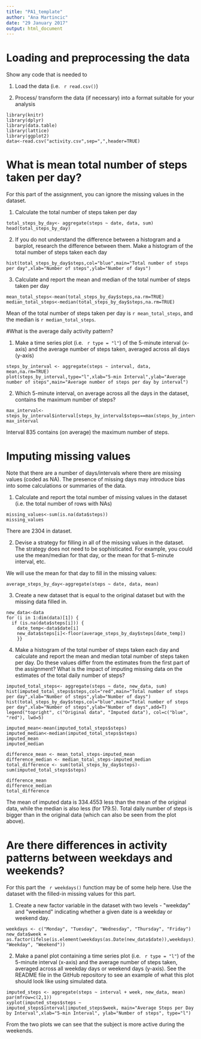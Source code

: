 ```yaml
---
title: "PA1_template"
author: "Ana Martincic"
date: "29 January 2017"
output: html_document
---
```

# Loading and preprocessing the data

Show any code that is needed to 

1. Load the data (i.e. ` r read.csv()`)

2. Process/ transform the data (if necessary) into a format suitable for your analysis

```{r}
library(knitr)
library(dplyr)
library(data.table)
library(lattice)
library(ggplot2)
data<-read.csv("activity.csv",sep=",",header=TRUE)
```

# What is mean total number of steps taken per day?

For this part of the assignment, you can ignore the missing values in the dataset.

1. Calculate the total number of steps taken per day

```{r}
total_steps_by_day<- aggregate(steps ~ date, data, sum)
head(total_steps_by_day)
```

2. If you do not understand the difference between a histogram and a barplot, research the difference between them. Make a histogram of the total number of steps taken each day

```{r histogram1}
hist(total_steps_by_day$steps,col="blue",main="Total number of steps per day",xlab="Number of steps",ylab="Number of days")
```

3. Calculate and report the mean and median of the total number of steps taken per day

```{r}
mean_total_steps<-mean(total_steps_by_day$steps,na.rm=TRUE)
median_total_steps<-median(total_steps_by_day$steps,na.rm=TRUE)
```

Mean of the total number of steps taken per day is `r mean_total_steps`, and the median is `r median_total_steps`.

#What is the average daily activity pattern?

1. Make a time series plot (i.e. ` r type = "l"`) of the 5-minute interval (x-axis) and the average number of steps taken, averaged across all days (y-axis)

```{r plot}
steps_by_interval <- aggregate(steps ~ interval, data, mean,na.rm=TRUE)
plot(steps_by_interval,type="l",xlab="5-min Interval",ylab="Average number of steps",main="Average number of steps per day by interval")
```

2. Which 5-minute interval, on average across all the days in the dataset, contains the maximum number of steps?

```{r}
max_interval<-steps_by_interval$interval[steps_by_interval$steps==max(steps_by_interval$steps)]
max_interval
```

Interval 835 contains (on average) the maximum number of steps.


# Imputing missing values

Note that there are a number of days/intervals where there are missing values (coded as NA). The presence of missing days may introduce bias into some calculations or summaries of the data.

1. Calculate and report the total number of missing values in the dataset (i.e. the total number of rows with NAs)

```{r}
missing_values<-sum(is.na(data$steps))
missing_values
```

There are 2304 in dataset.

2. Devise a strategy for filling in all of the missing values in the dataset. The strategy does not need to be sophisticated. For example, you could use the mean/median for that day, or the mean for that 5-minute interval, etc.

We will use the mean for that day to fill in the missing values:

```{r}
average_steps_by_day<-aggregate(steps ~ date, data, mean)
```

3. Create a new dataset that is equal to the original dataset but with the missing data filled in.

```{r}
new_data<-data
for (i in 1:dim(data)[1]) { 
  if (is.na(data$steps[i])) {
    date_temp<-data$date[i]
    new_data$steps[i]<-floor(average_steps_by_day$steps[date_temp])
    }}
```


4. Make a histogram of the total number of steps taken each day and calculate and report the mean and median total number of steps taken per day. Do these values differ from the estimates from the first part of the assignment? What is the impact of imputing missing data on the estimates of the total daily number of steps?

```{r histogram2}
imputed_total_steps<- aggregate(steps ~ date, new_data, sum)
hist(imputed_total_steps$steps,col="red",main="Total number of steps per day",xlab="Number of steps",ylab="Number of days")
hist(total_steps_by_day$steps,col="blue",main="Total number of steps per day",xlab="Number of steps",ylab="Number of days",add=T)
legend("topright", c("Original data", "Imputed data"), col=c("blue", "red"), lwd=5)

imputed_mean<-mean(imputed_total_steps$steps)
imputed_median<-median(imputed_total_steps$steps)
imputed_mean
imputed_median

difference_mean <- mean_total_steps-imputed_mean
difference_median <- median_total_steps-imputed_median
total_difference <- sum(total_steps_by_day$steps)-sum(imputed_total_steps$steps)

difference_mean
difference_median
total_difference
```

The mean of imputed data is 334.4553 less than the mean of the original data, while the median is also less (for 179.5). Total daily number of steps is bigger than in the original data (which can also be seen from the plot above).


# Are there differences in activity patterns between weekdays and weekends?

For this part the ` r weekdays()` function may be of some help here. Use the dataset with the filled-in missing values for this part.

1. Create a new factor variable in the dataset with two levels - "weekday" and "weekend" indicating whether a given date is a weekday or weekend day.

```{r}
weekdays <- c("Monday", "Tuesday", "Wednesday", "Thursday", "Friday")
new_data$week = as.factor(ifelse(is.element(weekdays(as.Date(new_data$date)),weekdays), "Weekday", "Weekend"))
```

2. Make a panel plot containing a time series plot (i.e. ` r type = "l"`) of the 5-minute interval (x-axis) and the average number of steps taken, averaged across all weekday days or weekend days (y-axis). See the README file in the GitHub repository to see an example of what this plot should look like using simulated data.

```{r xyplot}
imputed_steps <- aggregate(steps ~ interval + week, new_data, mean)
par(mfrow=c(2,1))
xyplot(imputed_steps$steps ~ imputed_steps$interval|imputed_steps$week, main="Average Steps per Day by Interval",xlab="5-min Interval", ylab="Number of steps", type="l")
```

From the two plots we can see that the subject is more active during the weekends.